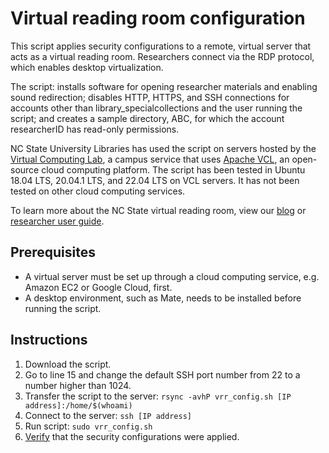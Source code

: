 # Virtual reading room configuration

This script applies security configurations to a remote, virtual server that acts as a virtual reading room. Researchers connect via the RDP protocol, which enables desktop virtualization.

The script: installs software for opening researcher materials and enabling sound redirection; disables HTTP, HTTPS, and SSH connections for accounts other than library_specialcollections and the user running the script; and creates a sample directory, ABC, for which the account researcherID has read-only permissions.

NC State University Libraries has used the script on servers hosted by the [Virtual Computing Lab](https://vcl.ncsu.edu/), a campus service that uses [Apache VCL](https://vcl.apache.org/), an open-source cloud computing platform. The script has been tested in Ubuntu 18.04 LTS, 20.04.1 LTS, and 22.04 LTS on VCL servers. It has not been tested on other cloud computing services.

To learn more about the NC State virtual reading room, view our [blog](https://www.lib.ncsu.edu/news/special-collections/introducing-virtual-reading-room) or [researcher user guide](https://ncsu-libraries.github.io/vrr/user-guide/).

## Prerequisites
- A virtual server must be set up through a cloud computing service, e.g. Amazon EC2 or Google Cloud, first.
- A desktop environment, such as Mate, needs to be installed before running the script.

## Instructions
1. Download the script.
1. Go to line 15 and change the default SSH port number from 22 to a number higher than 1024.
1. Transfer the script to the server: `rsync -avhP vrr_config.sh [IP address]:/home/$(whoami)`
1. Connect to the server: `ssh [IP address]`
1. Run script: `sudo vrr_config.sh`
1. [Verify](/testing.md) that the security configurations were applied.